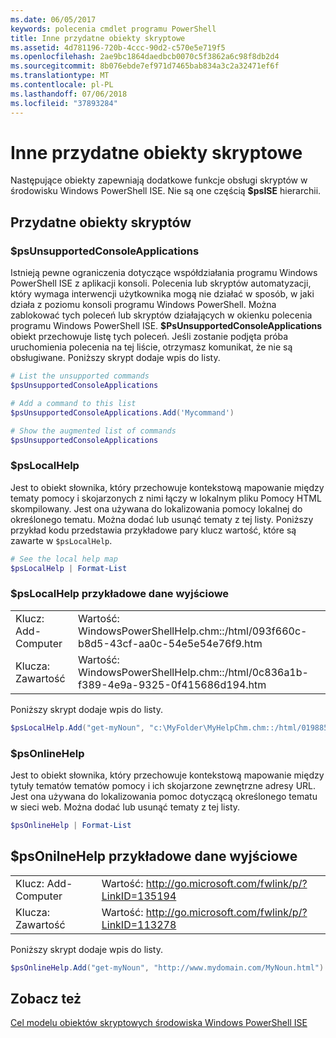 ```yaml
---
ms.date: 06/05/2017
keywords: polecenia cmdlet programu PowerShell
title: Inne przydatne obiekty skryptowe
ms.assetid: 4d781196-720b-4ccc-90d2-c570e5e719f5
ms.openlocfilehash: 2ae9bc1864daedbcb0070c5f3862a6c98f8db2d4
ms.sourcegitcommit: 8b076ebde7ef971d7465bab834a3c2a32471ef6f
ms.translationtype: MT
ms.contentlocale: pl-PL
ms.lasthandoff: 07/06/2018
ms.locfileid: "37893284"
---
```

# <a name="other-useful-scripting-objects"></a>Inne przydatne obiekty skryptowe

Następujące obiekty zapewniają dodatkowe funkcje obsługi skryptów w środowisku Windows PowerShell ISE. Nie są one częścią **$psISE** hierarchii.

## <a name="useful-scripting-objects"></a>Przydatne obiekty skryptów

### <a name="psunsupportedconsoleapplications"></a>$psUnsupportedConsoleApplications

Istnieją pewne ograniczenia dotyczące współdziałania programu Windows PowerShell ISE z aplikacji konsoli. Polecenia lub skryptów automatyzacji, który wymaga interwencji użytkownika mogą nie działać w sposób, w jaki działa z poziomu konsoli programu Windows PowerShell. Można zablokować tych poleceń lub skryptów działających w okienku polecenia programu Windows PowerShell ISE. **$PsUnsupportedConsoleApplications** obiekt przechowuje listę tych poleceń. Jeśli zostanie podjęta próba uruchomienia polecenia na tej liście, otrzymasz komunikat, że nie są obsługiwane. Poniższy skrypt dodaje wpis do listy.

```powershell
# List the unsupported commands
$psUnsupportedConsoleApplications

# Add a command to this list
$psUnsupportedConsoleApplications.Add('Mycommand')

# Show the augmented list of commands
$psUnsupportedConsoleApplications
```

### <a name="pslocalhelp"></a>$psLocalHelp

Jest to obiekt słownika, który przechowuje kontekstową mapowanie między tematy pomocy i skojarzonych z nimi łączy w lokalnym pliku Pomocy HTML skompilowany. Jest ona używana do lokalizowania pomocy lokalnej do określonego tematu. Można dodać lub usunąć tematy z tej listy. Poniższy przykład kodu przedstawia przykładowe pary klucz wartość, które są zawarte w `$psLocalHelp`.

```powershell
# See the local help map
$psLocalHelp | Format-List
```

### <a name="pslocalhelp-sample-output"></a>$psLocalHelp przykładowe dane wyjściowe

|||
|-|-|
|Klucz: Add-Computer|Wartość: WindowsPowerShellHelp.chm::/html/093f660c-b8d5-43cf-aa0c-54e5e54e76f9.htm|
|Klucza: Zawartość|Wartość: WindowsPowerShellHelp.chm::/html/0c836a1b-f389-4e9a-9325-0f415686d194.htm|

Poniższy skrypt dodaje wpis do listy.

```powershell
$psLocalHelp.Add("get-myNoun", "c:\MyFolder\MyHelpChm.chm::/html/0198854a-1298-57ae-aa0c-87b5e5a84712.htm")
```

### <a name="psonlinehelp"></a>$psOnlineHelp

Jest to obiekt słownika, który przechowuje kontekstową mapowanie między tytuły tematów tematów pomocy i ich skojarzone zewnętrzne adresy URL. Jest ona używana do lokalizowania pomoc dotyczącą określonego tematu w sieci web. Można dodać lub usunąć tematy z tej listy.

```powershell
$psOnlineHelp | Format-List
```

## <a name="psonilnehelp-sample-output"></a>$psOnilneHelp przykładowe dane wyjściowe

|||
|-|-|
|Klucz: Add-Computer|Wartość: http://go.microsoft.com/fwlink/p/?LinkID=135194|
|Klucza: Zawartość|Wartość: http://go.microsoft.com/fwlink/p/?LinkID=113278|

Poniższy skrypt dodaje wpis do listy.

```powershell
$psOnlineHelp.Add("get-myNoun", "http://www.mydomain.com/MyNoun.html")
```

## <a name="see-also"></a>Zobacz też

[Cel modelu obiektów skryptowych środowiska Windows PowerShell ISE](../../core-powershell/ise/Purpose-of-the-Windows-PowerShell-ISE-Scripting-Object-Model.md)
